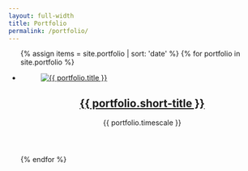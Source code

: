 ```yaml
---
layout: full-width
title: Portfolio
permalink: /portfolio/
---
```


<ul class="gallery grid-row">
  {% assign items = site.portfolio | sort: 'date' %}
  {% for portfolio in site.portfolio %}
    <li class="column-third">
      <article>
        <figure><a class="post-link" href="{{ portfolio.url | prepend: site.baseurl }}"><img src="/images/{{ portfolio.image_project }}/{{ portfolio.main_image }}.png" alt="{{ portfolio.title }}"/></a></figure>
        <header>
          <h2><a class="post-link" href="{{ portfolio.url | prepend: site.baseurl }}">{{ portfolio.short-title }}</a></h2>
          <p class="text-muted">{{ portfolio.timescale }}</p>
        </header>
      </article>
    </li>
  {% endfor %}
</ul>
